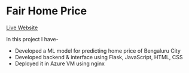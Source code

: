 ﻿# Fair Home Price

<a href='http://20.190.219.43/' target='_blank'> Live Website </a> 

In this project I have-
- Developed a ML model for predicting home price of Bengaluru City
- Developed backend & interface using Flask, JavaScript, HTML, CSS 
- Deployed it in Azure VM using nginx
